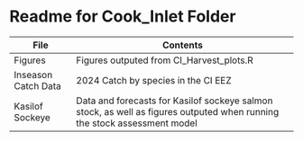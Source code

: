 # Readme for Cook_Inlet Folder
|File|Contents|
|----|--------|
|Figures| Figures outputed from CI_Harvest_plots.R|
|Inseason Catch Data| 2024 Catch by species in the CI EEZ|
|Kasilof Sockeye| Data and forecasts for Kasilof sockeye salmon stock, as well as figures outputed when running the stock assessment model|
